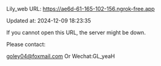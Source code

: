 Lily_web URL: https://ae6d-61-165-102-156.ngrok-free.app

Updated at: 2024-12-09 18:23:35

If you cannot open this URL, the server might be down.

Please contact: 

goley04@foxmail.com Or Wechat:GL_yeaH